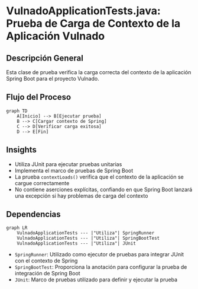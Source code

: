# VulnadoApplicationTests.java: Prueba de Carga de Contexto de la Aplicación Vulnado

## Descripción General

Esta clase de prueba verifica la carga correcta del contexto de la aplicación Spring Boot para el proyecto Vulnado.

## Flujo del Proceso

```mermaid
graph TD
    A[Inicio] --> B[Ejecutar prueba]
    B --> C[Cargar contexto de Spring]
    C --> D[Verificar carga exitosa]
    D --> E[Fin]
```

## Insights

- Utiliza JUnit para ejecutar pruebas unitarias
- Implementa el marco de pruebas de Spring Boot
- La prueba `contextLoads()` verifica que el contexto de la aplicación se cargue correctamente
- No contiene aserciones explícitas, confiando en que Spring Boot lanzará una excepción si hay problemas de carga del contexto

## Dependencias

```mermaid
graph LR
    VulnadoApplicationTests --- |"Utiliza"| SpringRunner
    VulnadoApplicationTests --- |"Utiliza"| SpringBootTest
    VulnadoApplicationTests --- |"Utiliza"| JUnit
```

- `SpringRunner`: Utilizado como ejecutor de pruebas para integrar JUnit con el contexto de Spring
- `SpringBootTest`: Proporciona la anotación para configurar la prueba de integración de Spring Boot
- `JUnit`: Marco de pruebas utilizado para definir y ejecutar la prueba
